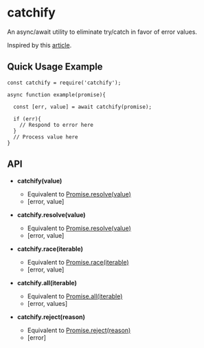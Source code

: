 # catchify
An async/await utility to eliminate try/catch in favor of error values.

Inspired by this [article][0].

## Quick Usage Example

```
const catchify = require('catchify');

async function example(promise){

  const [err, value] = await catchify(promise);
  
  if (err){
    // Respond to error here
  }
  // Process value here
}

```

## API

- **catchify(value)**

    - Equivalent to [Promise.resolve(value)][1]
    - \[error, value]


- **catchify.resolve(value)**

    - Equivalent to [Promise.resolve(value)][1]
    - \[error, value]


- **catchify.race(iterable)**

    - Equivalent to [Promise.race(iterable)][2]
    - \[error, value]


- **catchify.all(iterable)**

    - Equivalent to [Promise.all(iterable)][3]
    - \[error, values]


- **catchify.reject(reason)**

    - Equivalent to [Promise.reject(reason)][4]
    - \[error]
  
[0]: http://blog.grossman.io/how-to-write-async-await-without-try-catch-blocks-in-javascript/
[1]: https://developer.mozilla.org/en-US/docs/Web/JavaScript/Reference/Global_Objects/Promise/resolve
[2]: https://developer.mozilla.org/en-US/docs/Web/JavaScript/Reference/Global_Objects/Promise/race
[3]: https://developer.mozilla.org/en-US/docs/Web/JavaScript/Reference/Global_Objects/Promise/all
[4]: https://developer.mozilla.org/en-US/docs/Web/JavaScript/Reference/Global_Objects/Promise/reject
